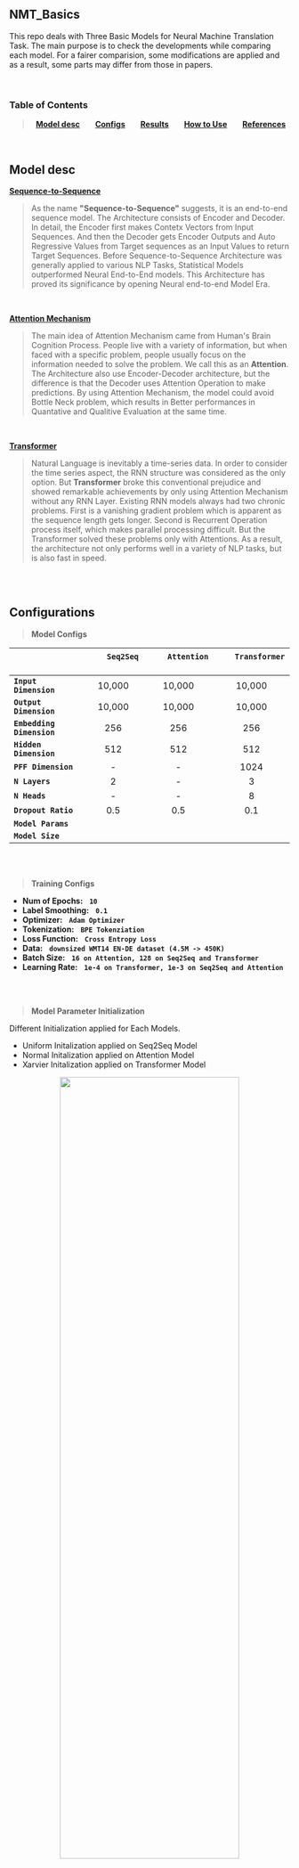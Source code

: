 ## NMT_Basics
This repo deals with Three Basic Models for Neural Machine Translation Task.
The main purpose is to check the developments while comparing each model.
For a fairer comparision, some modifications are applied and as a result, some parts may differ from those in papers.

<br>

### Table of Contents
> &nbsp; **[Model desc](#model-desc)** &nbsp;&nbsp;&nbsp;&nbsp;&nbsp; **[Configs](#configurations)** &nbsp;&nbsp;&nbsp;&nbsp;&nbsp; **[Results](#results)** &nbsp;&nbsp;&nbsp;&nbsp;&nbsp; **[How to Use](#how-to-use)** &nbsp;&nbsp;&nbsp;&nbsp;&nbsp; **[References](#references)**
</br>


## Model desc

**[Sequence-to-Sequence](https://arxiv.org/abs/1409.3215)**
> As the name **"Sequence-to-Sequence"** suggests, it is an end-to-end sequence model.
The Architecture consists of Encoder and Decoder. In detail, the Encoder first makes Contetx Vectors from Input Sequences. 
And then the Decoder gets Encoder Outputs and Auto Regressive Values from Target sequences as an Input Values to return Target Sequences.
Before Sequence-to-Sequence Architecture was generally applied to various NLP Tasks, Statistical Models outperformed Neural End-to-End models.
This Architecture has proved its significance by opening Neural end-to-end Model Era.

<br>

**[Attention Mechanism](https://arxiv.org/abs/1409.0473)**
> The main idea of Attention Mechanism came from Human's Brain Cognition Process.
People live with a variety of information, but when faced with a specific problem, people usually focus on the information needed to solve the problem. We call this as an **Attention**.
The Architecture also use Encoder-Decoder architecture, but the difference is that the Decoder uses Attention Operation to make predictions.
By using Attention Mechanism, the model could avoid Bottle Neck problem, which results in Better performances in Quantative and Qualitive Evaluation at the same time.

<br>


**[Transformer](https://arxiv.org/abs/1706.03762)**
> Natural Language is inevitably a time-series data. In order to consider the time series aspect, the RNN structure was considered as the only option.
But **Transformer** broke this conventional prejudice and showed remarkable achievements by only using Attention Mechanism without any RNN Layer.
Existing RNN models always had two chronic problems. First is a vanishing gradient problem which is apparent as the sequence length gets longer. Second is Recurrent Operation process itself, which makes parallel processing difficult.
But the Transformer solved these problems only with Attentions. As a result, the architecture not only performs well in a variety of NLP tasks, but is also fast in speed.

<br>
<br>

## Configurations

> **Model Configs**

|  | &nbsp;&nbsp;&nbsp;&nbsp;&nbsp;&nbsp;&nbsp; `Seq2Seq` &nbsp;&nbsp;&nbsp;&nbsp;&nbsp;&nbsp;&nbsp; | &nbsp;&nbsp;&nbsp;&nbsp;&nbsp;&nbsp;&nbsp; `Attention` &nbsp;&nbsp;&nbsp;&nbsp;&nbsp;&nbsp;&nbsp; | &nbsp;&nbsp;&nbsp;&nbsp;&nbsp;&nbsp; `Transformer` &nbsp;&nbsp;&nbsp;&nbsp;&nbsp;&nbsp; |
| :--- | :---: | :---: | :---: |
| **`Input Dimension`** | 10,000 | 10,000 | 10,000 |
| **`Output Dimension`** | 10,000 | 10,000 | 10,000 |
| **`Embedding Dimension`** | 256 | 256 | 256 |
| **`Hidden Dimension`** | 512 | 512 | 512 |
| **`PFF Dimension`** | - | - | 1024 |
| **`N Layers`** | 2 | - | 3 |
| **`N Heads`** | - | - | 8 |
| **`Dropout Ratio`** | 0.5 | 0.5 | 0.1 |
| **`Model Params`** |  |  |  |
| **`Model Size`** |  |  |  |

<br>
<br>

> **Training Configs**

* **Num of Epochs:** &nbsp; **`10`** </br>
* **Label Smoothing:** &nbsp; **`0.1`** </br>
* **Optimizer:** &nbsp; **`Adam Optimizer`** </br>
* **Tokenization:** &nbsp; **`BPE Tokenziation`** </br>
* **Loss Function:** &nbsp; **`Cross Entropy Loss`** </br>
* **Data:** &nbsp; **`downsized WMT14 EN-DE dataset (4.5M -> 450K)`** </br>
* **Batch Size:** &nbsp; **`16 on Attention, 128 on Seq2Seq and Transformer`** </br>
* **Learning Rate:** &nbsp; **`1e-4 on Transformer, 1e-3 on Seq2Seq and Attention`** </br>

<br>
<br>

> **Model Parameter Initialization**

Different Initialization applied for Each Models.

* Uniform Initalization applied on Seq2Seq Model
* Normal Initalization applied on Attention Model
* Xarvier Initalization applied on Transformer Model

<center>
  <img src="https://user-images.githubusercontent.com/71929682/168110116-374d3ac9-48d6-41e3-a2ce-d216f2e76422.png" width="80%" height="60%">
</center>


<br>
<br>

## Results

> **Training Results**

<center>
  <img src="https://user-images.githubusercontent.com/71929682/189513608-2e6949e8-9718-4b15-b02d-12d8c71d3a61.png" width="90%" height="70%">
</center>

| | &nbsp;&nbsp;&nbsp;&nbsp;&nbsp; `Seq2Seq` &nbsp;&nbsp;&nbsp;&nbsp;&nbsp; | &nbsp;&nbsp;&nbsp; `Attention` &nbsp;&nbsp;&nbsp; | &nbsp;&nbsp; `Transformer` &nbsp;&nbsp; |
| :---: | :---: | :---: | :---: |
| &nbsp; **`Avg Training time per Epoch`** &nbsp; | 2min 59sec | 8min 10sec | 44sec|


</br>

> **Test Results**

</br>
</br>


## How to Use
**First clone git repo in your env**
```
git clone https://github.com/moon23k/NMT_Basic
```

<br>

**Download and Process Dataset via setup.py**
```
cd NMT_Basic
bash setup.py -downsize [True, False] -sort [True, False]
```

<br>

**Train models with "train.py" file (scheduler is optional)**
```
python3 train.py -model ['seq2seq', 'attention', 'transformer'] -scheduler ['constant', 'exponential', 'step', 'cosine_annealing_warm']
```

<br>

**Test trained models with "test.py" file**
```
python3 test.py -model ['seq2seq', 'attention', 'transformer']
```

<br>

**Test with user input sentence via trained models**
```
python3 inference.py -model ['seq2seq', 'attention', 'transformer']
```

<br>
<br>

## References
* [Sequence to Sequence Learning with Neural Networks](https://arxiv.org/abs/1409.3215)
* [Neural Machine Translation by Jointly Learning to Align and Translate](https://arxiv.org/abs/1409.0473)
* [Attention is all you need](https://arxiv.org/abs/1706.03762)
